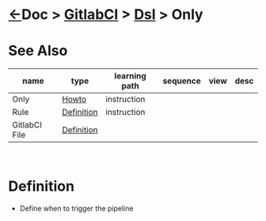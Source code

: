 # [&larr;][Repo_Readme]Doc > [GitlabCI][Topic_Readme] > [Dsl][STopic_List] > Only

[//]: #(Reference)
[Repo_Readme]:   ../../README.md
[Topic_Readme]:  ../README.md
[STopic_List]:   ../list/dsl_list.md

[GitlabCiFile_Whatis]:  ../whatis/gcifile_whatis.md
[Rule_Whatis]:          ../whatis/dsl_rule_whatis.md
[Only_Howto]:           ../howto/only_howto.md


# See Also 
|name|type|learning path|sequence|view|desc|
|-|-|-|-|-|-|
|Only|[Howto][Only_Howto]|instruction
|Rule|[Definition][Rule_Whatis]|instruction
|GitlabCI File|[Definition][GitlabCiFile_Whatis]|
<br>




# Definition
 - Define when to trigger the pipeline

